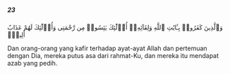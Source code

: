 ##### 23

<span class="ayah">وَٱلَّذِينَ كَفَرُوا۟ بِـَٔايَٰتِ ٱللَّهِ وَلِقَآئِهِۦٓ أُو۟لَٰٓئِكَ يَئِسُوا۟ مِن رَّحْمَتِى وَأُو۟لَٰٓئِكَ لَهُمْ عَذَابٌ أَلِيمٌۭ</span>

<span class="ayah_translation">Dan orang-orang yang kafir terhadap ayat-ayat Allah dan pertemuan dengan Dia, mereka putus asa dari rahmat-Ku, dan mereka itu mendapat azab yang pedih.</span>
